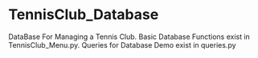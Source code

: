 # TennisClub_Database
DataBase For Managing a Tennis Club. Basic Database Functions exist in TennisClub_Menu.py. Queries for Database Demo exist in queries.py
